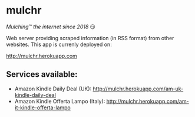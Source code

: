 # mulchr
_Mulching™ the internet since 2018_ :smirk:
 
Web server providing scraped information (in RSS format) from other websites. This app is currenly deployed on: 

http://mulchr.herokuapp.com

## Services available: 

- Amazon Kindle Daily Deal (UK):  http://mulchr.herokuapp.com/am-uk-kindle-daily-deal
- Amazon Kindle Offerta Lampo (Italy): http://mulchr.herokuapp.com/am-it-kindle-offerta-lampo 
